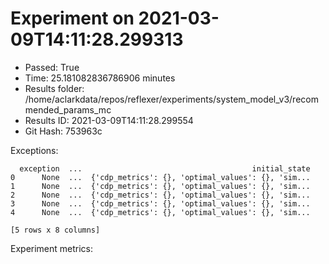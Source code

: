 
# Experiment on 2021-03-09T14:11:28.299313
* Passed: True
* Time: 25.181082836786906 minutes
* Results folder: /home/aclarkdata/repos/reflexer/experiments/system_model_v3/recommended_params_mc
* Results ID: 2021-03-09T14:11:28.299554
* Git Hash: 753963c

Exceptions:

```
  exception  ...                                      initial_state
0      None  ...  {'cdp_metrics': {}, 'optimal_values': {}, 'sim...
1      None  ...  {'cdp_metrics': {}, 'optimal_values': {}, 'sim...
2      None  ...  {'cdp_metrics': {}, 'optimal_values': {}, 'sim...
3      None  ...  {'cdp_metrics': {}, 'optimal_values': {}, 'sim...
4      None  ...  {'cdp_metrics': {}, 'optimal_values': {}, 'sim...

[5 rows x 8 columns]
```

Experiment metrics:

    